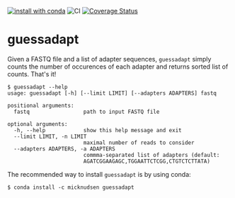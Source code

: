 [![install with conda](https://anaconda.org/micknudsen/guessadapt/badges/version.svg)](https://anaconda.org/micknudsen/guessadapt) ![CI](https://github.com/micknudsen/guessadapt/workflows/CI/badge.svg?branch=master) [![Coverage Status](https://coveralls.io/repos/github/micknudsen/guessadapt/badge.svg?branch=master)](https://coveralls.io/github/micknudsen/guessadapt?branch=master)





# guessadapt

Given a FASTQ file and a list of adapter sequences, `guessadapt` simply counts the number of occurences of each adapter and returns sorted list of counts. That's it!


```
$ guessadapt --help
usage: guessadapt [-h] [--limit LIMIT] [--adapters ADAPTERS] fastq

positional arguments:
  fastq                 path to input FASTQ file

optional arguments:
  -h, --help            show this help message and exit
  --limit LIMIT, -n LIMIT
                        maximal number of reads to consider
  --adapters ADAPTERS, -a ADAPTERS
                        commma-separated list of adapters (default:
                        AGATCGGAAGAGC,TGGAATTCTCGG,CTGTCTCTTATA)
```

The recommended way to install `guessadapt` is by using conda:
```
$ conda install -c micknudsen guessadapt
```
